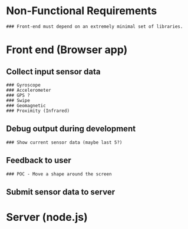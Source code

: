 
# Non-Functional Requirements
    ### Front-end must depend on an extremely minimal set of libraries.



# Front end (Browser app)
## Collect input sensor data
    ### Gyroscope
    ### Accelerometer
    ### GPS ?
    ### Swipe 
    ### Geomagnetic
    ### Proximity (Infrared)    

## Debug output during development
    ### Show current sensor data (maybe last 5?)

## Feedback to user
    ### POC - Move a shape around the screen

## Submit sensor data to server


# Server (node.js)
